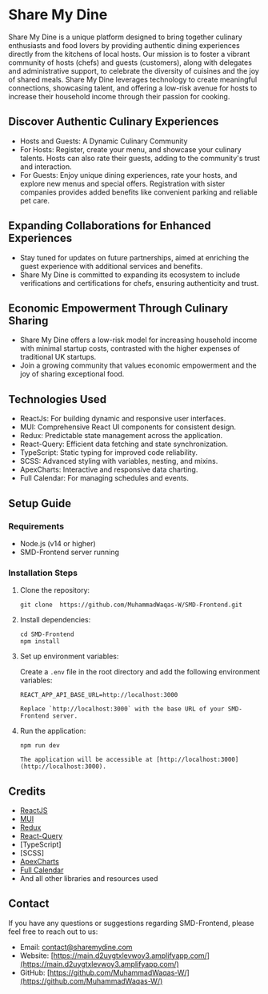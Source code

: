 # Share My Dine

Share My Dine is a unique platform designed to bring together culinary enthusiasts and food lovers by providing authentic dining experiences directly from the kitchens of local hosts. Our mission is to foster a vibrant community of hosts (chefs) and guests (customers), along with delegates and administrative support, to celebrate the diversity of cuisines and the joy of shared meals. Share My Dine leverages technology to create meaningful connections, showcasing talent, and offering a low-risk avenue for hosts to increase their household income through their passion for cooking.

## Discover Authentic Culinary Experiences

- Hosts and Guests: A Dynamic Culinary Community
- For Hosts: Register, create your menu, and showcase your culinary talents. Hosts can also rate their guests, adding to the community's trust and interaction.
- For Guests: Enjoy unique dining experiences, rate your hosts, and explore new menus and special offers. Registration with sister companies provides added benefits like convenient parking and reliable pet care.

## Expanding Collaborations for Enhanced Experiences

- Stay tuned for updates on future partnerships, aimed at enriching the guest experience with additional services and benefits.
- Share My Dine is committed to expanding its ecosystem to include verifications and certifications for chefs, ensuring authenticity and trust.

## Economic Empowerment Through Culinary Sharing

- Share My Dine offers a low-risk model for increasing household income with minimal startup costs, contrasted with the higher expenses of traditional UK startups.
- Join a growing community that values economic empowerment and the joy of sharing exceptional food.

## Technologies Used

- ReactJs: For building dynamic and responsive user interfaces.
- MUI: Comprehensive React UI components for consistent design.
- Redux: Predictable state management across the application.
- React-Query: Efficient data fetching and state synchronization.
- TypeScript: Static typing for improved code reliability.
- SCSS: Advanced styling with variables, nesting, and mixins.
- ApexCharts: Interactive and responsive data charting.
- Full Calendar: For managing schedules and events.

## Setup Guide

### Requirements

- Node.js (v14 or higher)
- SMD-Frontend server running

### Installation Steps

1. Clone the repository:

   ```shell
   git clone  https://github.com/MuhammadWaqas-W/SMD-Frontend.git

   ```

2. Install dependencies:

   ```shell
   cd SMD-Frontend
   npm install

   ```

3. Set up environment variables:

   Create a `.env` file in the root directory and add the following environment variables:

   ```plaintext
   REACT_APP_API_BASE_URL=http://localhost:3000

   Replace `http://localhost:3000` with the base URL of your SMD-Frontend server.

   ```

4. Run the application:

   ```shell
   npm run dev

   The application will be accessible at [http://localhost:3000](http://localhost:3000).
   ```

## Credits

- [ReactJS](https://react.dev/)
- [MUI](https://mui.com/)
- [Redux](https://redux.js.org)
- [React-Query](https://www.npmjs.com/package/react-query)
- [TypeScript]
- [SCSS]
- [ApexCharts](https://apexcharts.com/)
- [Full Calendar](https://fullcalendar.io/)
- And all other libraries and resources used

## Contact

If you have any questions or suggestions regarding SMD-Frontend, please feel free to reach out to us:

- Email: [contact@sharemydine.com](mailto:contact@sharemydine.com)
- Website: [https://main.d2uygtxlevwoy3.amplifyapp.com/](https://main.d2uygtxlevwoy3.amplifyapp.com/)
- GitHub: [https://github.com/MuhammadWaqas-W/](https://github.com/MuhammadWaqas-W/)

